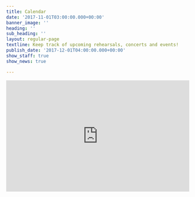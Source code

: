 ```yaml
---
title: Calendar
date: '2017-11-01T03:00:00.000+00:00'
banner_image: ''
heading: ''
sub_heading: ''
layout: regular-page
textline: Keep track of upcoming rehearsals, concerts and events!
publish_date: '2017-12-01T04:00:00.000+00:00'
show_staff: true
show_news: true

---
```

<iframe src="https://www.google.com/calendar/embed?showTitle=0&amp;showPrint=0&amp;showCalendars=0&amp;height=400&amp;wkst=1&amp;bgcolor=%23FFFFFF&amp;src=sumchoir%40gmail.com&amp;color=%232952A3&amp;ctz=America%2FHalifax" style=" border-width:0 " width="98%" height="300" frameborder="0" scrolling="no"></iframe>